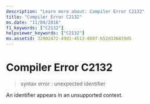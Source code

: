```yaml
---
description: "Learn more about: Compiler Error C2132"
title: "Compiler Error C2132"
ms.date: "11/04/2016"
f1_keywords: ["C2132"]
helpviewer_keywords: ["C2132"]
ms.assetid: 32902472-49d1-4513-888f-b52d336839d5
---
```

# Compiler Error C2132

> syntax error : unexpected identifier

An identifier appears in an unsupported context.
